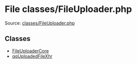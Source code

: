 File classes/FileUploader.php
=========

Source: [classes/FileUploader.php](https://github.com/PrestaShop/PrestaShop/blob/1.5.0.2/classes/FileUploader.php)


Classes
-------

* [FileUploaderCore](class.FileUploaderCore.md)
* [qqUploadedFileXhr](class.qqUploadedFileXhr.md)

